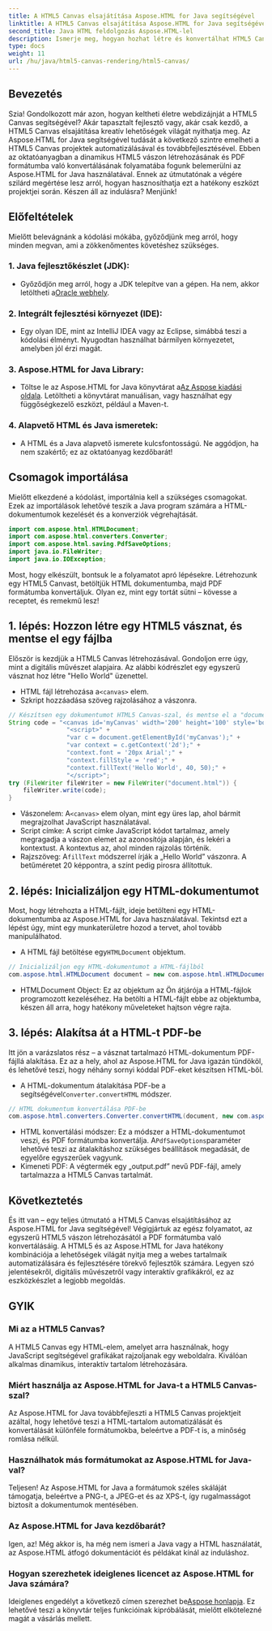 ```yaml
---
title: A HTML5 Canvas elsajátítása Aspose.HTML for Java segítségével
linktitle: A HTML5 Canvas elsajátítása Aspose.HTML for Java segítségével
second_title: Java HTML feldolgozás Aspose.HTML-lel
description: Ismerje meg, hogyan hozhat létre és konvertálhat HTML5 Canvast PDF-be az Aspose.HTML for Java használatával. Ez az útmutató tökéletes azoknak a fejlesztőknek, akik webes projektjeik fejlesztését szeretnék.
type: docs
weight: 11
url: /hu/java/html5-canvas-rendering/html5-canvas/
---
```

## Bevezetés
Szia! Gondolkozott már azon, hogyan keltheti életre webdizájnját a HTML5 Canvas segítségével? Akár tapasztalt fejlesztő vagy, akár csak kezdő, a HTML5 Canvas elsajátítása kreatív lehetőségek világát nyithatja meg. Az Aspose.HTML for Java segítségével tudását a következő szintre emelheti a HTML5 Canvas projektek automatizálásával és továbbfejlesztésével. Ebben az oktatóanyagban a dinamikus HTML5 vászon létrehozásának és PDF formátumba való konvertálásának folyamatába fogunk belemerülni az Aspose.HTML for Java használatával. Ennek az útmutatónak a végére szilárd megértése lesz arról, hogyan hasznosíthatja ezt a hatékony eszközt projektjei során. Készen áll az indulásra? Menjünk!
## Előfeltételek
Mielőtt belevágnánk a kódolási mókába, győződjünk meg arról, hogy minden megvan, ami a zökkenőmentes követéshez szükséges.
### 1. Java fejlesztőkészlet (JDK):
   -  Győződjön meg arról, hogy a JDK telepítve van a gépen. Ha nem, akkor letöltheti a[Oracle webhely](https://www.oracle.com/java/technologies/javase-jdk11-downloads.html).
### 2. Integrált fejlesztési környezet (IDE):
   - Egy olyan IDE, mint az IntelliJ IDEA vagy az Eclipse, simábbá teszi a kódolási élményt. Nyugodtan használhat bármilyen környezetet, amelyben jól érzi magát.
### 3. Aspose.HTML for Java Library:
   -  Töltse le az Aspose.HTML for Java könyvtárat a[Az Aspose kiadási oldala](https://releases.aspose.com/html/java/). Letöltheti a könyvtárat manuálisan, vagy használhat egy függőségkezelő eszközt, például a Maven-t.
### 4. Alapvető HTML és Java ismeretek:
   - A HTML és a Java alapvető ismerete kulcsfontosságú. Ne aggódjon, ha nem szakértő; ez az oktatóanyag kezdőbarát!
## Csomagok importálása
Mielőtt elkezdené a kódolást, importálnia kell a szükséges csomagokat. Ezek az importálások lehetővé teszik a Java program számára a HTML-dokumentumok kezelését és a konverziók végrehajtását.
```java
import com.aspose.html.HTMLDocument;
import com.aspose.html.converters.Converter;
import com.aspose.html.saving.PdfSaveOptions;
import java.io.FileWriter;
import java.io.IOException;
```
Most, hogy elkészült, bontsuk le a folyamatot apró lépésekre. Létrehozunk egy HTML5 Canvast, betöltjük HTML dokumentumba, majd PDF formátumba konvertáljuk. Olyan ez, mint egy tortát sütni – kövesse a receptet, és remekmű lesz!
## 1. lépés: Hozzon létre egy HTML5 vásznat, és mentse el egy fájlba
Először is kezdjük a HTML5 Canvas létrehozásával. Gondoljon erre úgy, mint a digitális művészet alapjaira. Az alábbi kódrészlet egy egyszerű vásznat hoz létre "Hello World" üzenettel.

-  HTML fájl létrehozása a`<canvas>` elem.
- Szkript hozzáadása szöveg rajzolásához a vászonra.
```java
// Készítsen egy dokumentumot HTML5 Canvas-szal, és mentse el a "document.html" fájlba
String code = "<canvas id='myCanvas' width='200' height='100' style='border:1px solid #d3d3d3;'></canvas>" +
				"<script>" +
				"var c = document.getElementById('myCanvas');" +
				"var context = c.getContext('2d');" +
				"context.font = '20px Arial';" +
				"context.fillStyle = 'red';" +
				"context.fillText('Hello World', 40, 50);" +
				"</script>";
try (FileWriter fileWriter = new FileWriter("document.html")) {
    fileWriter.write(code);
}
```

-  Vászonelem: A`<canvas>` elem olyan, mint egy üres lap, ahol bármit megrajzolhat JavaScript használatával.
- Script címke: A script címke JavaScript kódot tartalmaz, amely megragadja a vászon elemet az azonosítója alapján, és lekéri a kontextust. A kontextus az, ahol minden rajzolás történik.
-  Rajzszöveg: A`fillText` módszerrel írják a „Hello World” vászonra. A betűméretet 20 képpontra, a színt pedig pirosra állítottuk.
## 2. lépés: Inicializáljon egy HTML-dokumentumot
Most, hogy létrehozta a HTML-fájlt, ideje betölteni egy HTML-dokumentumba az Aspose.HTML for Java használatával. Tekintsd ezt a lépést úgy, mint egy munkaterületre hozod a tervet, ahol tovább manipulálhatod.

-  A HTML fájl betöltése egy`HTMLDocument` objektum.
```java
// Inicializáljon egy HTML-dokumentumot a HTML-fájlból
com.aspose.html.HTMLDocument document = new com.aspose.html.HTMLDocument("document.html");
```

- HTMLDocument Object: Ez az objektum az Ön átjárója a HTML-fájlok programozott kezeléséhez. Ha betölti a HTML-fájlt ebbe az objektumba, készen áll arra, hogy hatékony műveleteket hajtson végre rajta.
## 3. lépés: Alakítsa át a HTML-t PDF-be
Itt jön a varázslatos rész – a vásznat tartalmazó HTML-dokumentum PDF-fájllá alakítása. Ez az a hely, ahol az Aspose.HTML for Java igazán tündököl, és lehetővé teszi, hogy néhány sornyi kóddal PDF-eket készítsen HTML-ből.

-  A HTML-dokumentum átalakítása PDF-be a segítségével`Converter.convertHTML` módszer.
```java
// HTML dokumentum konvertálása PDF-be
com.aspose.html.converters.Converter.convertHTML(document, new com.aspose.html.saving.PdfSaveOptions(), "output.pdf");
```

-  HTML konvertálási módszer: Ez a módszer a HTML-dokumentumot veszi, és PDF formátumba konvertálja. A`PdfSaveOptions`paraméter lehetővé teszi az átalakításhoz szükséges beállítások megadását, de egyelőre egyszerűek vagyunk.
- Kimeneti PDF: A végtermék egy „output.pdf” nevű PDF-fájl, amely tartalmazza a HTML5 Canvas tartalmát.

## Következtetés
És itt van – egy teljes útmutató a HTML5 Canvas elsajátításához az Aspose.HTML for Java segítségével! Végigjártuk az egész folyamatot, az egyszerű HTML5 vászon létrehozásától a PDF formátumba való konvertálásáig. A HTML5 és az Aspose.HTML for Java hatékony kombinációja a lehetőségek világát nyitja meg a webes tartalmaik automatizálására és fejlesztésére törekvő fejlesztők számára. Legyen szó jelentésekről, digitális művészetről vagy interaktív grafikákról, ez az eszközkészlet a legjobb megoldás.
## GYIK
### Mi az a HTML5 Canvas?
A HTML5 Canvas egy HTML-elem, amelyet arra használnak, hogy JavaScript segítségével grafikákat rajzoljanak egy weboldalra. Kiválóan alkalmas dinamikus, interaktív tartalom létrehozására.
### Miért használja az Aspose.HTML for Java-t a HTML5 Canvas-szal?
Az Aspose.HTML for Java továbbfejleszti a HTML5 Canvas projektjeit azáltal, hogy lehetővé teszi a HTML-tartalom automatizálását és konvertálását különféle formátumokba, beleértve a PDF-t is, a minőség romlása nélkül.
### Használhatok más formátumokat az Aspose.HTML for Java-val?
Teljesen! Az Aspose.HTML for Java a formátumok széles skáláját támogatja, beleértve a PNG-t, a JPEG-et és az XPS-t, így rugalmasságot biztosít a dokumentumok mentésében.
### Az Aspose.HTML for Java kezdőbarát?
Igen, az! Még akkor is, ha még nem ismeri a Java vagy a HTML használatát, az Aspose.HTML átfogó dokumentációt és példákat kínál az induláshoz.
### Hogyan szerezhetek ideiglenes licencet az Aspose.HTML for Java számára?
 Ideiglenes engedélyt a következő címen szerezhet be[Aspose honlapja](https://purchase.aspose.com/temporary-license/). Ez lehetővé teszi a könyvtár teljes funkcióinak kipróbálását, mielőtt elkötelezné magát a vásárlás mellett.